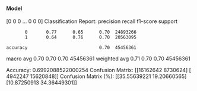 #### Model
[0 0 0 ... 0 0 0]
Classification Report:
              precision    recall  f1-score   support

           0       0.77      0.65      0.70  24893266
           1       0.64      0.76      0.70  20563095

    accuracy                           0.70  45456361
   macro avg       0.70      0.70      0.70  45456361
weighted avg       0.71      0.70      0.70  45456361

Accuracy: 0.6992088522000254
Confusion Matrix:
[[16162642  8730624]
 [ 4942247 15620848]]
Confusion Matrix (%):
[[35.55639221 19.20660565]
 [10.87250913 34.36449301]]
